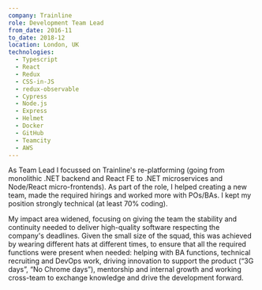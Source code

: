 ```yaml
---
company: Trainline
role: Development Team Lead
from_date: 2016-11
to_date: 2018-12
location: London, UK
technologies:
  - Typescript
  - React
  - Redux
  - CSS-in-JS
  - redux-observable
  - Cypress
  - Node.js
  - Express
  - Helmet
  - Docker
  - GitHub
  - Teamcity
  - AWS
---
```


As Team Lead I focussed on Trainline's re-platforming (going from monolithic .NET backend and React FE to .NET microservices and Node/React micro-frontends). As part of the role, I helped creating a new team, made the required hirings and worked more with POs/BAs. I kept my position strongly technical (at least 70% coding).

My impact area widened, focusing on giving the team the stability and continuity needed to deliver high-quality software respecting the company's deadlines. Given the small size of the squad, this was achieved by wearing different hats at different times, to ensure that all the required functions were present when needed: helping with BA functions, technical recruiting and DevOps work, driving innovation to support the product (“3G days”, “No Chrome days”), mentorship and internal growth and working cross-team to exchange knowledge and drive the development forward.
